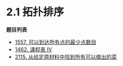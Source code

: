 # 2.1 拓扑排序

**题目列表**

- [1557. 可以到达所有点的最少点数目](https://leetcode.cn/problems/minimum-number-of-vertices-to-reach-all-nodes/description/)
- [1462. 课程表 IV](https://leetcode.cn/problems/course-schedule-iv/description/)
- [2115. 从给定原材料中找到所有可以做出的菜](https://leetcode.cn/problems/find-all-possible-recipes-from-given-supplies/description/)
